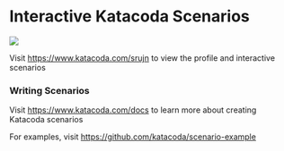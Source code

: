 # Interactive Katacoda Scenarios

[![](http://shields.katacoda.com/katacoda/srujn/count.svg)](https://www.katacoda.com/srujn "Get your profile on Katacoda.com")

Visit https://www.katacoda.com/srujn to view the profile and interactive scenarios

### Writing Scenarios
Visit https://www.katacoda.com/docs to learn more about creating Katacoda scenarios

For examples, visit https://github.com/katacoda/scenario-example
